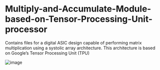 # Multiply-and-Accumulate-Module-based-on-Tensor-Processing-Unit-processor
Contains files for a digital ASIC design capable of performing matrix multiplication using a systolic array architecture. This architecture is based on Google’s Tensor Processing Unit (TPU)

![image](https://github.com/user-attachments/assets/b9b2d504-4baf-48e8-83c6-41f17aa8f0fd)

